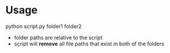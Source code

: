 # Usage
python script.py folder1 folder2

* folder paths are relative to the script
* script will **remove** all file paths that exist in both of the folders
